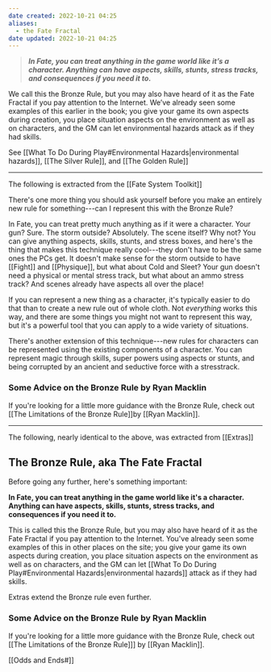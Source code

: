 ```yaml
---
date created: 2022-10-21 04:25
aliases:
  - the Fate Fractal
date updated: 2022-10-21 04:25
---
```


> ***In Fate, you can treat anything in the game world like it’s a character. Anything can have aspects, skills, stunts, stress tracks, and consequences if you need it to.***

We call this the Bronze Rule, but you may also have heard of it as the Fate Fractal if you pay attention to the Internet. We’ve already seen some examples of this earlier in the book; you give your game its own aspects during creation, you place situation aspects on the environment as well as on characters, and the GM can let environmental hazards attack as if they had skills.

See [[What To Do During Play#Environmental Hazards|environmental hazards]], [[The Silver Rule]], and [[The Golden Rule]]

---

The following is extracted from the [[Fate System Toolkit]]

There's one more thing you should ask yourself before you make an entirely new rule for something---can I represent this with the Bronze Rule?

In Fate, you can treat pretty much anything as if it were a character. Your gun? Sure. The storm outside? Absolutely. The scene itself? Why not? You can give anything aspects, skills, stunts, and stress boxes, and here's the thing that makes this technique really cool---they don't have to be the same ones the PCs get. It doesn't make sense for the storm outside to have [[Fight]] and [[Physique]], but what about Cold and Sleet? Your gun doesn't need a physical or mental stress track, but what about an ammo stress track? And scenes already have aspects all over the place!

If you can represent a new thing as a character, it's typically easier to do that than to create a new rule out of whole cloth. Not _everything_ works this way, and there are some things you might not want to represent this way, but it's a powerful tool that you can apply to a wide variety of situations.

There's another extension of this technique---new rules for characters can be represented using the existing components of a character. You can represent magic through skills, super powers using aspects or stunts, and being corrupted by an ancient and seductive force with a stresstrack.

###  Some Advice on the Bronze Rule by Ryan Macklin

If you're looking for a little more guidance with the Bronze Rule, check out [[The Limitations of the Bronze Rule]]by [[Ryan Macklin]].

---
The following, nearly identical to the above, was extracted from [[Extras]]

## The Bronze Rule, aka The Fate Fractal

Before going any further, here's something important:

**In Fate, you can treat anything in the game world like it's a character. Anything can have aspects, skills, stunts, stress tracks, and consequences if you need it to.**

This is called this the Bronze Rule, but you may also have heard of it as the Fate Fractal if you pay attention to the Internet. You've already seen some examples of this in other places on the site; you give your game its own aspects during creation, you place situation aspects on the environment as well as on characters, and the GM can let [[What To Do During Play#Environmental Hazards|environmental hazards]] attack as if they had skills.

Extras extend the Bronze rule even further.

### Some Advice on the Bronze Rule by Ryan Macklin

If you're looking for a little more guidance with the Bronze Rule, check out [[The Limitations of the Bronze Rule]]] by [[Ryan Macklin]].

[[Odds and Ends#]]